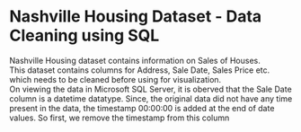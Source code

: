 <H1> Nashville Housing Dataset - Data Cleaning using SQL</H1>
Nashville Housing dataset contains information on Sales of Houses.  <Br>
This dataset contains columns for Address, Sale Date, Sales Price etc. which needs to be cleaned before using for visualization. <Br>
On viewing the data in Microsoft SQL Server, it is oberved that the Sale Date column is a datetime datatype. Since, the original data did not have any time present in the data, the timestamp 00:00:00 is added at the end of date values. So first, we remove the timestamp from this column
